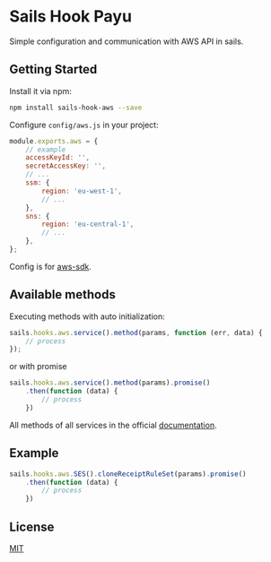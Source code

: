 # Sails Hook Payu

Simple configuration and communication with AWS API in sails.

## Getting Started
Install it via npm:
```bash
npm install sails-hook-aws --save
```
Configure `config/aws.js` in your project:
```javascript
module.exports.aws = {
    // example
    accessKeyId: '',
    secretAccessKey: '',
    // ...
    ssm: {
        region: 'eu-west-1',
        // ...
    },
    sns: {
        region: 'eu-central-1',
        // ...
    },
};
```
Config is for [aws-sdk](https://docs.aws.amazon.com/AWSJavaScriptSDK/latest/AWS/Config.html#constructor-property).

## Available methods
Executing methods with auto initialization:
```javascript
sails.hooks.aws.service().method(params, function (err, data) {
    // process
});
```
or with promise
```javascript
sails.hooks.aws.service().method(params).promise()
    .then(function (data) {
        // process
    })
```
All methods of all services in the official [documentation](https://docs.aws.amazon.com/AWSJavaScriptSDK/latest/top-level-namespace.html).

## Example
```javascript
sails.hooks.aws.SES().cloneReceiptRuleSet(params).promise()
    .then(function (data) {
        // process
    })
```

## License

[MIT](./LICENSE)
